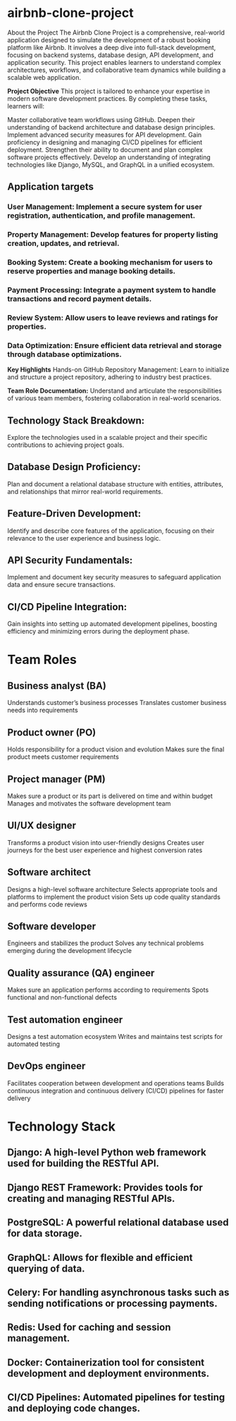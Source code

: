 # airbnb-clone-project
About the Project
The Airbnb Clone Project is a comprehensive, real-world application designed to simulate the development of a robust booking platform like Airbnb. It involves a deep dive into full-stack development, focusing on backend systems, database design, API development, and application security. This project enables learners to understand complex architectures, workflows, and collaborative team dynamics while building a scalable web application.

**Project Objective**
This project is tailored to enhance your expertise in modern software development practices. By completing these tasks, learners will:

Master collaborative team workflows using GitHub.
Deepen their understanding of backend architecture and database design principles.
Implement advanced security measures for API development.
Gain proficiency in designing and managing CI/CD pipelines for efficient deployment.
Strengthen their ability to document and plan complex software projects effectively.
Develop an understanding of integrating technologies like Django, MySQL, and GraphQL in a unified ecosystem.
## Application targets
### User Management: Implement a secure system for user registration, authentication, and profile management.
### Property Management: Develop features for property listing creation, updates, and retrieval.
### Booking System: Create a booking mechanism for users to reserve properties and manage booking details.
### Payment Processing: Integrate a payment system to handle transactions and record payment details.
### Review System: Allow users to leave reviews and ratings for properties.
### Data Optimization: Ensure efficient data retrieval and storage through database optimizations.

**Key Highlights**
Hands-on GitHub Repository Management:
Learn to initialize and structure a project repository, adhering to industry best practices.

**Team Role Documentation:**
Understand and articulate the responsibilities of various team members, fostering collaboration in real-world scenarios.

## Technology Stack Breakdown:
Explore the technologies used in a scalable project and their specific contributions to achieving project goals.

## Database Design Proficiency:
Plan and document a relational database structure with entities, attributes, and relationships that mirror real-world requirements.

## Feature-Driven Development:
Identify and describe core features of the application, focusing on their relevance to the user experience and business logic.

## API Security Fundamentals:
Implement and document key security measures to safeguard application data and ensure secure transactions.

## CI/CD Pipeline Integration:
Gain insights into setting up automated development pipelines, boosting efficiency and minimizing errors during the deployment phase.

# Team Roles
## **Business analyst (BA)**
Understands customer’s business processes
Translates customer business needs into requirements
## **Product owner (PO)**
Holds responsibility for a product vision and evolution
Makes sure the final product meets customer requirements
## **Project manager (PM)**
Makes sure a product or its part is delivered on time and within budget
Manages and motivates the software development team
## **UI/UX designer**
Transforms a product vision into user-friendly designs
Creates user journeys for the best user experience and highest conversion rates
## **Software architect**
Designs a high-level software architecture
Selects appropriate tools and platforms to implement the product vision
Sets up code quality standards and performs code reviews
## **Software developer**
Engineers and stabilizes the product
Solves any technical problems emerging during the development lifecycle
## **Quality assurance (QA) engineer**
Makes sure an application performs according to requirements
Spots functional and non-functional defects
## **Test automation engineer**
Designs a test automation ecosystem
Writes and maintains test scripts for automated testing
## **DevOps engineer**
Facilitates cooperation between development and operations teams
Builds continuous integration and continuous delivery (CI/CD) pipelines for faster delivery
# Technology Stack
## Django: A high-level Python web framework used for building the RESTful API.
## Django REST Framework: Provides tools for creating and managing RESTful APIs.
## PostgreSQL: A powerful relational database used for data storage.
## GraphQL: Allows for flexible and efficient querying of data.
## Celery: For handling asynchronous tasks such as sending notifications or processing payments.
## Redis: Used for caching and session management.
## Docker: Containerization tool for consistent development and deployment environments.
## CI/CD Pipelines: Automated pipelines for testing and deploying code changes.

